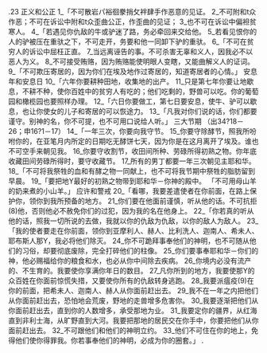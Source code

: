 .23 
正义和公正 
1_「不可散岩パ裕徊豢捎攵袢肆手作恶意的见证。 2_不可附和t众作恶；不可在诉讼中附和t众歪曲公正，作歪曲的见证； 3_也不可在诉讼中偏袒贫寒人。 
4_「若遇见你仇敌的牛或驴迷了路，务必牵回来交给他。 5_若看见恨你的人的驴被压在重驮之下，不可走开，务要和他一同卸下驴的重驮。 
6_「不可在贫穷人的诉讼中屈枉正直。 7_当远离诬告的事。不可杀害无辜和义人，因我必不以恶人为义。 8_不可接受贿赂，因为贿赂能使明眼人变瞎，又能曲解义人的证词。 
9_「不可欺压寄居的，因为你们在埃及地作过寄居的，知道寄居者的心情。」 
安息年和安息日 
10_「六年你要耕种田地，收集地的出产。 11_只是第七年你要让地歇息，不耕不种，使你百姓中的贫穷人有吃的；他们吃剩的，野兽可以吃。你的葡萄园和橄榄园也要照样办理。 
12_「六日你要做工，第七日要安息，使牛、驴可以歇息，也让你使女的儿子和寄居的可以恢途力。 
13_「凡我对你们说的话，你们都要谨守。别神的名，你不可提，也不可用口说给人听。」 
三大节期 
（出34?18－26；申16?1－17） 
14_「一年三次，你要向我守节。 15_你要守除酵节，照我所吩咐你的，在亚笔月内所定的日期吃无酵饼七天，因为你是在这月离开了埃及。谁也不可空手来朝见我。 16_你要守收割节，收田间所种、劳碌所得初熟之物。你年底收藏田间劳碌所得时，要守收藏节。 17_所有的男丁都要一年三次朝见主耶和华。 
18_「不可将我祭牲的血和有酵之物一同献上，也不可将我节期中祭牲的脂肪留到早晨。 
19_「要把地Y最好的初熟之物带到耶和华－你神的殿中。 
「不可用母山羊的奶来煮的小山羊。」 
应许和警戒 
20_「看哪，我要差遣使者在你前面，在路上保护你，领你到我所预备的地方。 21_你们要在他面前谨慎，听从他的话。不可抗拒(8)他，否则他必不赦免你们的过犯，因为我的名在他身上。 
22_「你若真的听从他的话，照我一切所说的去做，我就以你的仇敌为仇敌，以你的敌人为敌人。 
23_「我的使者要走在你前面，领你到亚摩利人、赫人、比利洗人、迦南人、希未人、耶布斯人那Y，我必将他们除灭。 24_你不可跪拜事奉他们的神明，也不可随从他们的习俗，却要彻底废除，完全打碎他们的柱像。 25_你们要事奉耶和华－你们的神，他必赐福给你的粮食和水，也必从你中间除去疾病。 26_你境内必没有流产的、不生育的。我要使你享满你年日的数目。 27_凡你所到的地方，我要使那Y的众百姓在你面前惊慌失措，又要使你所有的仇敌转身逃跑。 28_我要派瘟疫(9)在你的前面，把希未人、迦南人、赫人从你面前赶出去。 29_我不在一年之内把他们从你面前赶出去，恐怕地会荒废，野地的走兽增多危害你。 30_我要逐渐把他们从你面前赶出去，直到你的人数增多，承受那地为业。 31_我要定你的疆界，从红海直到非利士海，从旷野直到大河。我要把那地的居民交在你手中，你要把他们从你面前赶出去。 32_不可跟他们和他们的神明立约。 33_他们不可住在你的地上，免得他们使你得罪我。你若事奉他们的神明，必成为你的圈套。」 
.
